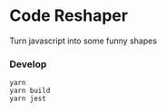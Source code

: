 # Code Reshaper

Turn javascript into some funny shapes

### Develop
```
yarn
yarn build
yarn jest
```
